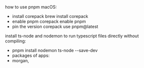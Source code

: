 how to use pnpm
macOS:
- install corepack brew install corepack
- enable pnpm corepack enable pnpm
- pin the version corepack use pnpm@latest

install ts-node and nodemon to run typescript files directly without compiling:
- pnpm install nodemon ts-node --save-dev
- packages of apps:
- morgan, 